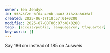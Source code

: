 ```yaml
---
owner: Ben Jendyk
id: 55823f2e-6fd4-4e6b-a403-31323a8636af
created: 2025-06-17T18:57:01+0200
modified: 2025-07-08T06:07:48+0200
tags: [access/public, language/en, tf/quarter]
key-words: []
---
```


Say 186 cm instead of 185 on Ausweis